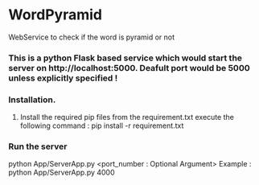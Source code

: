 # WordPyramid
WebService to check if the word is pyramid or not

### This is a python Flask based service which would start the server on http://localhost:5000. Deafult port would be 5000 unless explicitly specified !

### Installation.
1. Install the required pip files from the requirement.txt 
execute the following command : pip install -r requirement.txt 

### Run the server 
python App/ServerApp.py <port_number : Optional Argument>
Example : python App/ServerApp.py 4000
